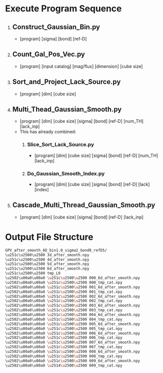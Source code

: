 # Execute Program Sequence
1. ## Construct_Gaussian_Bin.py
	- [program] [sigma] [bond] [ref-D]
2. ## Count_Gal_Pos_Vec.py
	- [program] [input catalog] [mag/flux] [dimension] [cube size]
3. ## Sort_and_Project_Lack_Source.py
	- [program] [dim] [cube size]
4. ## Multi_Thead_Gaussian_Smooth.py
	- [program] [dim] [cube size] [sigma] [bond] [ref-D] [num_TH] [lack_inp]
	- This has already combined:
		1. ### Slice_Sort_Lack_Source.py
			- [program] [dim] [cube size] [sigma] [bond] [ref-D] [num_TH] [lack_inp]
		2. ### Do_Gaussian_Smooth_Index.py
			- [program] [dim] [cube size] [sigma] [bond] [ref-D] [lack] [index]
5. ## Cascade_Multi_Thread_Gaussian_Smooth.py
	- [program] [dim] [cube size] [sigma] [bond] [ref-D] [lack_inp]

# Output File Structure
```bash
GPV_after_smooth_6D_bin1.0_sigma2_bond0_refD5/
\u251c\u2500\u2500 3d_after_smooth.npy
\u251c\u2500\u2500 4d_after_smooth.npy
\u251c\u2500\u2500 5d_after_smooth.npy
\u251c\u2500\u2500 6d_after_smooth.npy
\u251c\u2500\u2500 tmp_L0
\u2502\u00a0\u00a0 \u251c\u2500\u2500 000_6d_after_smooth.npy
\u2502\u00a0\u00a0 \u251c\u2500\u2500 000_tmp_cat.npy
\u2502\u00a0\u00a0 \u251c\u2500\u2500 001_6d_after_smooth.npy
\u2502\u00a0\u00a0 \u251c\u2500\u2500 001_tmp_cat.npy
\u2502\u00a0\u00a0 \u251c\u2500\u2500 002_6d_after_smooth.npy
\u2502\u00a0\u00a0 \u251c\u2500\u2500 002_tmp_cat.npy
\u2502\u00a0\u00a0 \u251c\u2500\u2500 003_6d_after_smooth.npy
\u2502\u00a0\u00a0 \u251c\u2500\u2500 003_tmp_cat.npy
\u2502\u00a0\u00a0 \u251c\u2500\u2500 004_6d_after_smooth.npy
\u2502\u00a0\u00a0 \u251c\u2500\u2500 004_tmp_cat.npy
\u2502\u00a0\u00a0 \u251c\u2500\u2500 005_6d_after_smooth.npy
\u2502\u00a0\u00a0 \u251c\u2500\u2500 005_tmp_cat.npy
\u2502\u00a0\u00a0 \u251c\u2500\u2500 006_6d_after_smooth.npy
\u2502\u00a0\u00a0 \u251c\u2500\u2500 006_tmp_cat.npy
\u2502\u00a0\u00a0 \u251c\u2500\u2500 007_6d_after_smooth.npy
\u2502\u00a0\u00a0 \u251c\u2500\u2500 007_tmp_cat.npy
\u2502\u00a0\u00a0 \u251c\u2500\u2500 008_6d_after_smooth.npy
\u2502\u00a0\u00a0 \u251c\u2500\u2500 008_tmp_cat.npy
\u2502\u00a0\u00a0 \u251c\u2500\u2500 009_6d_after_smooth.npy
\u2502\u00a0\u00a0 \u2514\u2500\u2500 009_tmp_cat.npy
```
